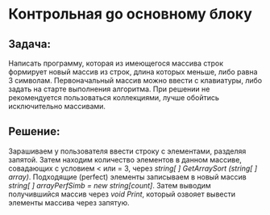 # Контрольная gо основному блоку

## Задача:
 Написать программу, которая из имеющегося массива строк формирует новый массив из строк, длина которых меньше, либо равна 3 символам. Первоначальный массив можно ввести с клавиатуры, либо задать на старте выполнения алгоритма. При решении не рекомендуется пользоваться коллекциями, лучше обойтись исключительно массивами.

## Решение:
Зарашиваем у пользователя ввести строку с элементами, разделяя запятой. Затем находим количество элементов в данном массиве, совадающих с условием < или = 3, через *string[ ] GetArraySort (string[ ] array)*. Подходящие (perfect) элементы записываем в новый массив *string[ ] arrayPerfSimb = new string[count]*. Затем выводим получившийся массив через *void Print*, который озвояет вывести элементы массива через запятую.

